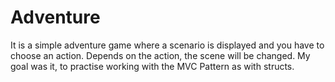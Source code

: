 # Adventure

It is a simple adventure game where a scenario is displayed and you have to choose an action. Depends on the action, the scene will be changed.
My goal was it, to practise working with the MVC Pattern as with structs.
